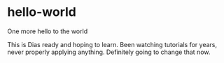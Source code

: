 # hello-world
One more hello to the world

This is Dias ready and hoping to learn.
Been watching tutorials for years, never properly applying anything. Definitely going to change that now.

